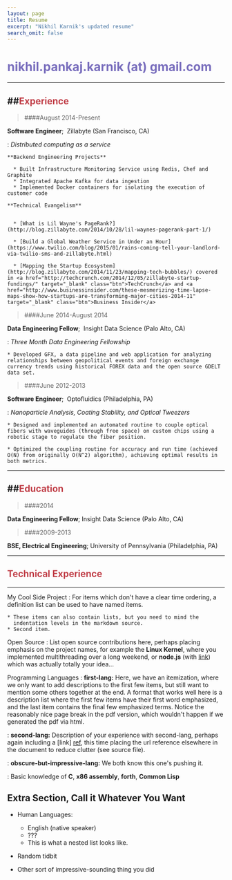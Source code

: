 ```yaml
---
layout: page
title: Resume
excerpt: "Nikhil Karnik's updated resume"
search_omit: false
---
```


<span style="color: #796EBD"> nikhil.pankaj.karnik (at) gmail.com</span>
============


--------------------  

##<span style="color: #C03E47">Experience</span>
--------------------

> ####August 2014-Present  

**Software Engineer**; &nbsp;Zillabyte (San Francisco, CA)

:   *Distributed computing as a service*

    **Backend Engineering Projects**
  
      * Built Infrastructure Monitoring Service using Redis, Chef and Graphite  
      * Integrated Apache Kafka for data ingestion  
      * Implemented Docker containers for isolating the execution of customer code 
 
    **Technical Evangelism**  

      
      * [What is Lil Wayne's PageRank?](http://blog.zillabyte.com/2014/10/28/lil-waynes-pagerank-part-1/)  

      * [Build a Global Weather Service in Under an Hour](https://www.twilio.com/blog/2015/01/rains-coming-tell-your-landlord-via-twilio-sms-and-zillabyte.html)  

      * [Mapping the Startup Ecosystem](http://blog.zillabyte.com/2014/11/23/mapping-tech-bubbles/) covered in <a href="http://techcrunch.com/2014/12/05/zillabyte-startup-fundings/" target="_blank" class="btn">TechCrunch</a> and <a href="http://www.businessinsider.com/these-mesmerizing-time-lapse-maps-show-how-startups-are-transforming-major-cities-2014-11" target="_blank" class="btn">Business Insider</a>


> ####June 2014-August 2014

**Data Engineering Fellow**; &nbsp;Insight Data Science (Palo Alto, CA)

:   *Three Month Data Engineering Fellowship*
 
    * Developed GFX, a data pipeline and web application for analyzing relationships between geopolitical events and foreign exchange currency trends using historical FOREX data and the open source GDELT data set.

> ####June 2012-2013

**Software Engineer**; &nbsp;Optofluidics (Philadelphia, PA)

:   *Nanoparticle Analysis, Coating Stability, and Optical Tweezers*

    * Designed and implemented an automated routine to couple optical fibers with waveguides (through free space) on custom chips using a robotic stage to regulate the fiber position.

    * Optimized the coupling routine for accuracy and run time (achieved O(N) from originally O(N^2) algorithm), achieving optimal results in both metrics.
        
------------------- 
 
##<span style="color: #C03E47">Education</span>
--------------------
 
> ####2014  

**Data Engineering Fellow**; Insight Data Science (Palo Alto, CA)  


> ####2009-2013  

**BSE, Electrical Engineering**; University of
Pennsylvania (Philadelphia, PA)
 
 
--------------------   

## <span style="color: #C03E47">Technical Experience</span>  
--------------------
 
My Cool Side Project
:   For items which don't have a clear time ordering, a definition
    list can be used to have named items.
 
    * These items can also contain lists, but you need to mind the
      indentation levels in the markdown source.
    * Second item.
 
Open Source
:   List open source contributions here, perhaps placing emphasis on
    the project names, for example the **Linux Kernel**, where you
    implemented multithreading over a long weekend, or **node.js**
    (with [link](http://nodejs.org)) which was actually totally
    your idea...
 
Programming Languages
:   **first-lang:** Here, we have an itemization, where we only want
    to add descriptions to the first few items, but still want to
    mention some others together at the end. A format that works well
    here is a description list where the first few items have their
    first word emphasized, and the last item contains the final few
    emphasized terms. Notice the reasonably nice page break in the pdf
    version, which wouldn't happen if we generated the pdf via html.
 
:   **second-lang:** Description of your experience with second-lang,
    perhaps again including a [link] [ref], this time placing the url
    reference elsewhere in the document to reduce clutter (see source
    file). 
 
:   **obscure-but-impressive-lang:** We both know this one's pushing
    it.
 
:   Basic knowledge of **C**, **x86 assembly**, **forth**, **Common Lisp**
 
[ref]: https://github.com/githubuser/superlongprojectname
 
Extra Section, Call it Whatever You Want
----------------------------------------
 
* Human Languages:
 
     * English (native speaker)
     * ???
     * This is what a nested list looks like.
 
* Random tidbit
 
* Other sort of impressive-sounding thing you did
